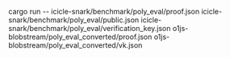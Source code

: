 
cargo run -- icicle-snark/benchmark/poly_eval/proof.json icicle-snark/benchmark/poly_eval/public.json icicle-snark/benchmark/poly_eval/verification_key.json o1js-blobstream/poly_eval_converted/proof.json o1js-blobstream/poly_eval_converted/vk.json